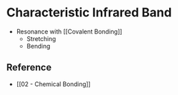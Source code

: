 # Characteristic Infrared Band

- Resonance with [[Covalent Bonding]]
	- Stretching
	- Bending

## Reference

- [[02 - Chemical Bonding]]

